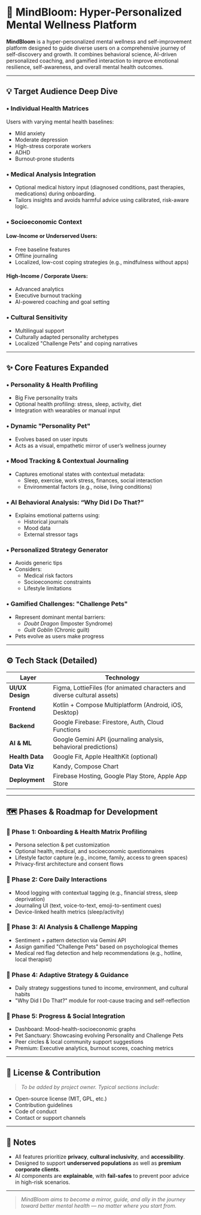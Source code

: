 # 🌱 MindBloom: Hyper-Personalized Mental Wellness Platform

**MindBloom** is a hyper-personalized mental wellness and self-improvement platform designed to guide diverse users on a comprehensive journey of self-discovery and growth. It combines behavioral science, AI-driven personalized coaching, and gamified interaction to improve emotional resilience, self-awareness, and overall mental health outcomes.

---

## 💡 Target Audience Deep Dive

### • Individual Health Matrices
Users with varying mental health baselines:
- Mild anxiety
- Moderate depression
- High-stress corporate workers
- ADHD
- Burnout-prone students

### • Medical Analysis Integration
- Optional medical history input (diagnosed conditions, past therapies, medications) during onboarding.
- Tailors insights and avoids harmful advice using calibrated, risk-aware logic.

### • Socioeconomic Context
#### Low-Income or Underserved Users:
- Free baseline features
- Offline journaling
- Localized, low-cost coping strategies (e.g., mindfulness without apps)

#### High-Income / Corporate Users:
- Advanced analytics
- Executive burnout tracking
- AI-powered coaching and goal setting

### • Cultural Sensitivity
- Multilingual support
- Culturally adapted personality archetypes
- Localized "Challenge Pets" and coping narratives

---

## ✨ Core Features Expanded

### • Personality & Health Profiling
- Big Five personality traits
- Optional health profiling: stress, sleep, activity, diet
- Integration with wearables or manual input

### • Dynamic "Personality Pet"
- Evolves based on user inputs
- Acts as a visual, empathetic mirror of user’s wellness journey

### • Mood Tracking & Contextual Journaling
- Captures emotional states with contextual metadata:
  - Sleep, exercise, work stress, finances, social interaction
  - Environmental factors (e.g., noise, living conditions)

### • AI Behavioral Analysis: “Why Did I Do That?”
- Explains emotional patterns using:
  - Historical journals
  - Mood data
  - External stressor tags

### • Personalized Strategy Generator
- Avoids generic tips
- Considers:
  - Medical risk factors
  - Socioeconomic constraints
  - Lifestyle limitations

### • Gamified Challenges: "Challenge Pets"
- Represent dominant mental barriers:
  - _Doubt Dragon_ (Imposter Syndrome)
  - _Guilt Goblin_ (Chronic guilt)
- Pets evolve as users make progress

---

## ⚙️ Tech Stack (Detailed)

| Layer              | Technology                                                                 |
|--------------------|----------------------------------------------------------------------------|
| **UI/UX Design**   | Figma, LottieFiles (for animated characters and diverse cultural assets)  |
| **Frontend**       | Kotlin + Compose Multiplatform (Android, iOS, Desktop)                    |
| **Backend**        | Google Firebase: Firestore, Auth, Cloud Functions                         |
| **AI & ML**        | Google Gemini API (journaling analysis, behavioral predictions)           |
| **Health Data**    | Google Fit, Apple HealthKit (optional)                                    |
| **Data Viz**       | Kandy, Compose Chart                                                      |
| **Deployment**     | Firebase Hosting, Google Play Store, Apple App Store                      |

---

## 🗺️ Phases & Roadmap for Development

### 📍 Phase 1: Onboarding & Health Matrix Profiling
- Persona selection & pet customization
- Optional health, medical, and socioeconomic questionnaires
- Lifestyle factor capture (e.g., income, family, access to green spaces)
- Privacy-first architecture and consent flows

### 📍 Phase 2: Core Daily Interactions
- Mood logging with contextual tagging (e.g., financial stress, sleep deprivation)
- Journaling UI (text, voice-to-text, emoji-to-sentiment cues)
- Device-linked health metrics (sleep/activity)

### 📍 Phase 3: AI Analysis & Challenge Mapping
- Sentiment + pattern detection via Gemini API
- Assign gamified "Challenge Pets" based on psychological themes
- Medical red flag detection and help recommendations (e.g., hotline, local therapist)

### 📍 Phase 4: Adaptive Strategy & Guidance
- Daily strategy suggestions tuned to income, environment, and cultural habits
- "Why Did I Do That?" module for root-cause tracing and self-reflection

### 📍 Phase 5: Progress & Social Integration
- Dashboard: Mood-health-socioeconomic graphs
- Pet Sanctuary: Showcasing evolving Personality and Challenge Pets
- Peer circles & local community support suggestions
- Premium: Executive analytics, burnout scores, coaching metrics

---

## 🧩 License & Contribution

> _To be added by project owner. Typical sections include:_  
- Open-source license (MIT, GPL, etc.)
- Contribution guidelines
- Code of conduct
- Contact or support channels

---

## 📌 Notes

- All features prioritize **privacy**, **cultural inclusivity**, and **accessibility**.
- Designed to support **underserved populations** as well as **premium corporate clients**.
- AI components are **explainable**, with **fail-safes** to prevent poor advice in high-risk scenarios.

---

> _MindBloom aims to become a mirror, guide, and ally in the journey toward better mental health — no matter where you start from._
